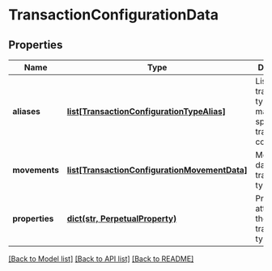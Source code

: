 # TransactionConfigurationData


## Properties
Name | Type | Description | Notes
------------ | ------------- | ------------- | -------------
**aliases** | [**list[TransactionConfigurationTypeAlias]**](TransactionConfigurationTypeAlias.md) | List of transaction types that map to this specific transaction configuration | 
**movements** | [**list[TransactionConfigurationMovementData]**](TransactionConfigurationMovementData.md) | Movement data for the transaction type | 
**properties** | [**dict(str, PerpetualProperty)**](PerpetualProperty.md) | Properties attached to the transaction type | [optional] 

[[Back to Model list]](../README.md#documentation-for-models) [[Back to API list]](../README.md#documentation-for-api-endpoints) [[Back to README]](../README.md)


